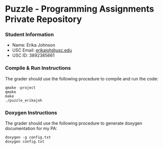 # Puzzle - Programming Assignments Private Repository
### Student Information
  + Name: Erika Johnson
  + USC Email: erikajoh@usc.edu
  + USC ID: 3892385661

### Compile & Run Instructions
The grader should use the following procedure to compile and run the code:
```shell
qmake -project
qmake
make
./puzzle_erikajoh
```

### Doxygen Instructions
The grader should use the following procedure to generate doxygen documentation for my PA:
```shell
doxygen -g config.txt
doxygen config.txt
```
